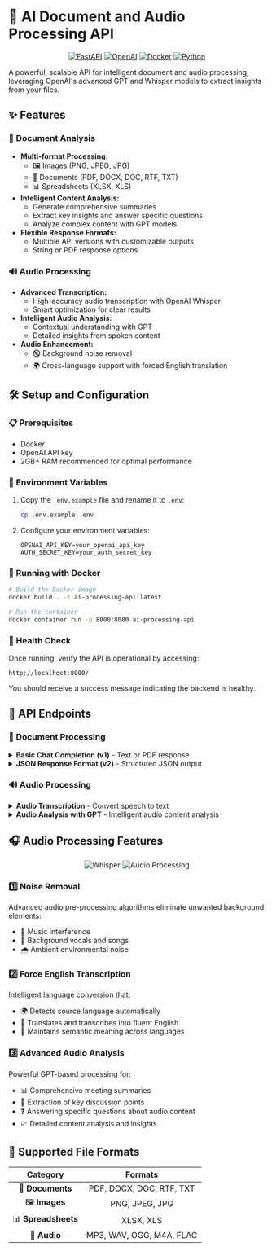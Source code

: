 # 🚀 AI Document and Audio Processing API

<div align="center">

[![FastAPI](https://img.shields.io/badge/FastAPI-005571?style=for-the-badge&logo=fastapi)](https://fastapi.tiangolo.com/)
[![OpenAI](https://img.shields.io/badge/OpenAI-412991?style=for-the-badge&logo=openai&logoColor=white)](https://openai.com/)
[![Docker](https://img.shields.io/badge/Docker-2496ED?style=for-the-badge&logo=docker&logoColor=white)](https://www.docker.com/)
[![Python](https://img.shields.io/badge/Python-3776AB?style=for-the-badge&logo=python&logoColor=white)](https://www.python.org/)

</div>

A powerful, scalable API for intelligent document and audio processing, leveraging OpenAI's advanced GPT and Whisper models to extract insights from your files.

## ✨ Features

### 📄 Document Analysis
- **Multi-format Processing:**
  - 🖼️ Images (PNG, JPEG, JPG)
  - 📝 Documents (PDF, DOCX, DOC, RTF, TXT)
  - 📊 Spreadsheets (XLSX, XLS)
- **Intelligent Content Analysis:**
  - Generate comprehensive summaries
  - Extract key insights and answer specific questions
  - Analyze complex content with GPT models
- **Flexible Response Formats:**
  - Multiple API versions with customizable outputs
  - String or PDF response options

### 🔊 Audio Processing
- **Advanced Transcription:**
  - High-accuracy audio transcription with OpenAI Whisper
  - Smart optimization for clear results
- **Intelligent Audio Analysis:**
  - Contextual understanding with GPT
  - Detailed insights from spoken content
- **Audio Enhancement:**
  - 🔇 Background noise removal
  - 🌍 Cross-language support with forced English translation

## 🛠️ Setup and Configuration

### 📋 Prerequisites

- Docker
- OpenAI API key
- 2GB+ RAM recommended for optimal performance

### 🔐 Environment Variables

1. Copy the `.env.example` file and rename it to `.env`:
   ```bash
   cp .env.example .env
   ```
   
2. Configure your environment variables:
   ```
   OPENAI_API_KEY=your_openai_api_key
   AUTH_SECRET_KEY=your_auth_secret_key
   ```

### 🐳 Running with Docker

```bash
# Build the Docker image
docker build . -t ai-processing-api:latest

# Run the container
docker container run -p 8000:8000 ai-processing-api
```

### 🔄 Health Check

Once running, verify the API is operational by accessing:
```
http://localhost:8000/
```
You should receive a success message indicating the backend is healthy.

## 🔌 API Endpoints

### 📝 Document Processing

<details>
<summary><b>Basic Chat Completion (v1)</b> - Text or PDF response</summary>

#### Endpoint
```
POST /v1/chat-completion
```

#### Request

```bash
curl --location 'http://localhost:8000/v1/chat-completion' \
--header 'Authorization: your_auth_secret_key' \
--form 'file=@"/path/to/document.pdf"' \
--form 'prompt="Summarize this document"' \
--form 'response_type="string"' \
--form 'model_name="gpt-4o-mini"'
```

#### Parameters

| Parameter | Type | Required | Description |
|-----------|------|----------|-------------|
| `file` | File | Yes | The document file (PDF, Image, Word, Excel, etc.) |
| `prompt` | String | Yes | Your instruction for analyzing the document |
| `response_type` | String | No | Response format: `string` or `pdf` (default: `string`) |
| `model_name` | String | No | OpenAI model: `gpt-4o` or `gpt-4o-mini` (default: `gpt-4o-mini`) |
| `sheet_names` | String | No | For Excel files, comma-separated sheet names |

</details>

<details>
<summary><b>JSON Response Format (v2)</b> - Structured JSON output</summary>

#### Endpoint
```
POST /v2/chat-completion
```

#### Request

```bash
curl --location 'http://localhost:8000/v2/chat-completion' \
--header 'Authorization: your_auth_secret_key' \
--form 'file=@"/path/to/document.pdf"' \
--form 'prompt="Summarize this document"' \
--form 'model_name="gpt-4o-mini"' \
--form 'temperature=0.7'
```

#### Parameters

| Parameter | Type | Required | Description |
|-----------|------|----------|-------------|
| `file` | File | Yes | The document file to analyze |
| `prompt` | String | Yes | Your instruction for analyzing the document |
| `model_name` | String | No | OpenAI model: `gpt-4o` or `gpt-4o-mini` (default: `gpt-4o-mini`) |
| `temperature` | Float | No | Model temperature (0.0-2.0) (default: 0.6) |

</details>

### 🔊 Audio Processing

<details>
<summary><b>Audio Transcription</b> - Convert speech to text</summary>

#### Endpoint
```
POST /audio-transcription
```

#### Request

```bash
curl --location 'http://localhost:8000/audio-transcription' \
--header 'Authorization: your_auth_secret_key' \
--form 'file=@"/path/to/audio.mp3"' \
--form 'remove_noise="true"' \
--form 'force_english="true"'
```

#### Parameters

| Parameter | Type | Required | Description |
|-----------|------|----------|-------------|
| `file` | File | Yes | Audio file (mp3, wav, ogg, m4a, flac) |
| `remove_noise` | Boolean | No | Apply noise removal (default: true) |
| `force_english` | Boolean | No | Force English transcription (default: true) |

</details>

<details>
<summary><b>Audio Analysis with GPT</b> - Intelligent audio content analysis</summary>

#### Endpoint
```
POST /audio-analysis
```

#### Request

```bash
curl --location 'http://localhost:8000/audio-analysis' \
--header 'Authorization: your_auth_secret_key' \
--form 'file=@"/path/to/audio.mp3"' \
--form 'prompt="Summarize the key points from this meeting"' \
--form 'remove_noise="true"' \
--form 'force_english="true"' \
--form 'model_name="gpt-4o"'
```

#### Parameters

| Parameter | Type | Required | Description |
|-----------|------|----------|-------------|
| `file` | File | Yes | Audio file to analyze |
| `prompt` | String | Yes | Analysis instructions for GPT |
| `remove_noise` | Boolean | No | Apply noise removal (default: true) |
| `force_english` | Boolean | No | Force English transcription (default: true) |
| `model_name` | String | No | OpenAI model to use (default: `gpt-4o-mini`) |

</details>

## 🎧 Audio Processing Features

<div align="center">
  <img src="https://img.shields.io/badge/Whisper-5A67D8?style=for-the-badge" alt="Whisper" />
  <img src="https://img.shields.io/badge/Audio_Processing-FF5A5F?style=for-the-badge" alt="Audio Processing" />
</div>

### 1️⃣ Noise Removal
Advanced audio pre-processing algorithms eliminate unwanted background elements:
- 🎵 Music interference
- 🎤 Background vocals and songs
- 🌧️ Ambient environmental noise

### 2️⃣ Force English Transcription
Intelligent language conversion that:
- 🌍 Detects source language automatically
- 🔄 Translates and transcribes into fluent English
- 📝 Maintains semantic meaning across languages

### 3️⃣ Advanced Audio Analysis
Powerful GPT-based processing for:
- 📊 Comprehensive meeting summaries
- 🔑 Extraction of key discussion points
- ❓ Answering specific questions about audio content
- 📈 Detailed content analysis and insights

## 📂 Supported File Formats

<div align="center">

| Category | Formats |
|:--------:|:-------:|
| 📝 **Documents** | PDF, DOCX, DOC, RTF, TXT |
| 🖼️ **Images** | PNG, JPEG, JPG |
| 📊 **Spreadsheets** | XLSX, XLS |
| 🎵 **Audio** | MP3, WAV, OGG, M4A, FLAC |

</div>


